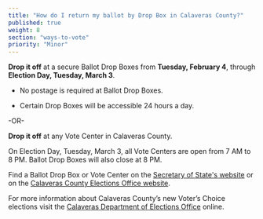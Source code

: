 ```yaml
---
title: "How do I return my ballot by Drop Box in Calaveras County?"
published: true
weight: 8
section: "ways-to-vote"
priority: "Minor"
---
```


**Drop it off** at a secure Ballot Drop Boxes from **Tuesday, February 4**, through **Election Day, Tuesday, March 3**.  

- No postage is required at Ballot Drop Boxes.  

- Certain Drop Boxes will be accessible 24 hours a day.        

-OR-

**Drop it off** at any Vote Center in Calaveras County.   

On Election Day, Tuesday, March 3, all Vote Centers are open from 7 AM to 8 PM. Ballot Drop Boxes will also close at 8 PM. 

Find a Ballot Drop Box or Vote Center on the [Secretary of State's website](https://caearlyvoting.sos.ca.gov/) or on the [Calaveras County Elections Office website](https://electools.calaverasgov.us/ElectionDataLookup/PollPlaceLookup.aspx). 

For more information about Calaveras County’s new Voter’s Choice elections visit the [Calaveras Department of Elections Office](https://elections.calaverasgov.us/Voter-Services/VCA) online.  
